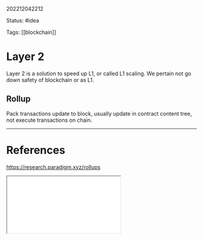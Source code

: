 202212042212

Status: #idea

Tags: [[blockchain]]

# Layer 2

Layer 2 is a solution to speed up L1, or called L1 scaling. We pertain not go down safety of blockchain or as L1.

## Rollup

Pack transactions update to block, usually update in contract content tree, not execute transactions on chain. 

---
# References

https://research.paradigm.xyz/rollups

<iframe src="//player.bilibili.com/player.html?aid=903333532&bvid=BV1kP4y197vL&cid=911026471&page=1"></iframe>


